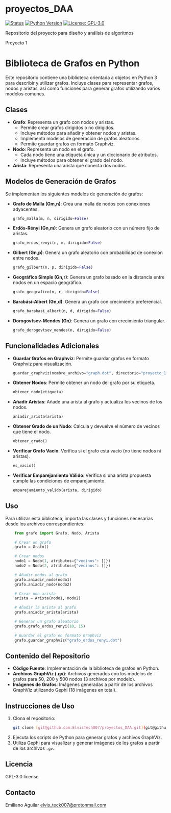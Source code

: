 # proyectos_DAA
[![Status](https://img.shields.io/badge/status-In%20Development-yellow.svg)]()
[![Python Version](https://img.shields.io/badge/python-3.12+-blue.svg)](https://www.python.org/downloads/)
[![License: GPL-3.0](https://img.shields.io/badge/License-GPL--3.0-blue.svg)](https://www.gnu.org/licenses/gpl-3.0)

Repositorio del proyecto para diseño y análisis de algoritmos

Proyecto 1
# Biblioteca de Grafos en Python

Este repositorio contiene una biblioteca orientada a objetos en Python 3 para describir y utilizar grafos. Incluye clases para representar grafos, nodos y aristas, así como funciones para generar grafos utilizando varios modelos comunes.

## Clases

* **Grafo**: Representa un grafo con nodos y aristas.
    * Permite crear grafos dirigidos o no dirigidos.
    * Incluye métodos para añadir y obtener nodos y aristas.
    * Implementa modelos de generación de grafos aleatorios.
    * Permite guardar grafos en formato Graphviz.
* **Nodo**: Representa un nodo en el grafo.
    * Cada nodo tiene una etiqueta única y un diccionario de atributos.
    * Incluye métodos para obtener el grado del nodo.
* **Arista**: Representa una arista que conecta dos nodos.

## Modelos de Generación de Grafos

Se implementan los siguientes modelos de generación de grafos:

* **Grafo de Malla (Gm,n)**: Crea una malla de nodos con conexiones adyacentes.
    ```python
    grafo_malla(m, n, dirigido=False)
    ```
* **Erdös-Rényi (Gn,m)**: Genera un grafo aleatorio con un número fijo de aristas.
    ```python
    grafo_erdos_renyi(n, m, dirigido=False)
    ```
* **Gilbert (Gn,p)**: Genera un grafo aleatorio con probabilidad de conexión entre nodos.
    ```python
    grafo_gilbert(n, p, dirigido=False)
    ```
* **Geográfico Simple (Gn,r)**: Genera un grafo basado en la distancia entre nodos en un espacio geográfico.
    ```python
    grafo_geografico(n, r, dirigido=False)
    ```
* **Barabási-Albert (Gn,d)**: Genera un grafo con crecimiento preferencial.
    ```python
    grafo_barabasi_albert(n, d, dirigido=False)
    ```
* **Dorogovtsev-Mendes (Gn)**: Genera un grafo con crecimiento triangular.
    ```python
    grafo_dorogovtsev_mendes(n, dirigido=False)
    ```

## Funcionalidades Adicionales

* **Guardar Grafos en Graphviz**: Permite guardar grafos en formato Graphviz para visualización.
    ```python
    guardar_graphviz(nombre_archivo="graph.dot", directorio="proyecto_1/archivos_graphviz")
    ```
* **Obtener Nodos**: Permite obtener un nodo del grafo por su etiqueta.
    ```python
    obtener_nodo(etiqueta)
    ```
* **Añadir Aristas**: Añade una arista al grafo y actualiza los vecinos de los nodos.
    ```python
    aniadir_arista(arista)
    ```
* **Obtener Grado de un Nodo**: Calcula y devuelve el número de vecinos que tiene el nodo.
    ```python
    obtener_grado()
    ```
* **Verificar Grafo Vacío**: Verifica si el grafo está vacío (no tiene nodos ni aristas).
    ```python
    es_vacio()
    ```
* **Verificar Emparejamiento Válido**: Verifica si una arista propuesta cumple las condiciones de emparejamiento.
    ```python
    emparejamiento_valido(arista, dirigido)
    ```

## Uso

Para utilizar esta biblioteca, importa las clases y funciones necesarias desde los archivos correspondientes:

```python
    from grafo import Grafo, Nodo, Arista

    # Crear un grafo
    grafo = Grafo()

    # Crear nodos
    nodo1 = Nodo(1, atributos={"vecinos": []})
    nodo2 = Nodo(2, atributos={"vecinos": []})

    # Añadir nodos al grafo
    grafo.aniadir_nodo(nodo1)
    grafo.aniadir_nodo(nodo2)

    # Crear una arista
    arista = Arista(nodo1, nodo2)

    # Añadir la arista al grafo
    grafo.aniadir_arista(arista)

    # Generar un grafo aleatorio
    grafo.grafo_erdos_renyi(10, 15)

    # Guardar el grafo en formato Graphviz
    grafo.guardar_graphviz("grafo_erdos_renyi.dot")
```

## Contenido del Repositorio

* **Código Fuente**: Implementación de la biblioteca de grafos en Python.
* **Archivos GraphViz (.gv)**: Archivos generados con los modelos de grafos para 50, 200 y 500 nodos (3 archivos por modelo).
* **Imágenes de Grafos**: Imágenes generadas a partir de los archivos GraphViz utilizando Gephi (18 imágenes en total).

## Instrucciones de Uso

1.  Clona el repositorio:
    ```bash
    git clone [git@github.com:ElvisTech007/proyectos_DAA.git](git@github.com:ElvisTech007/proyectos_DAA.git)
    ```
2.  Ejecuta los scripts de Python para generar grafos y archivos GraphViz.
3.  Utiliza Gephi para visualizar y generar imágenes de los grafos a partir de los archivos `.gv`.

## Licencia

GPL-3.0 license

## Contacto

Emiliano Aguilar
elvis_teck007@protonmail.com